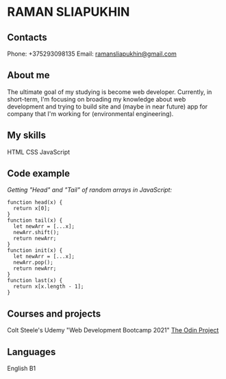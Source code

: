 # RAMAN SLIAPUKHIN

## Contacts

Phone: +375293098135
Email: ramansliapukhin@gmail.com

## About me

The ultimate goal of my studying is become web developer. Currently, in short-term, I'm focusing on broading my knowledge about web development and trying to build site and (maybe in near future) app for company that I'm working for (environmental engineering).

## My skills

HTML
CSS
JavaScript

## Code example

*Getting "Head" and "Tail" of random arrays in JavaScript:*

```
function head(x) {
  return x[0];
}
function tail(x) {
  let newArr = [...x];
  newArr.shift();
  return newArr;
}
function init(x) {
  let newArr = [...x];
  newArr.pop();
  return newArr;
}
function last(x) {
  return x[x.length - 1];
}
```

## Courses and projects

Colt Steele's Udemy "Web Development Bootcamp 2021"
[The Odin Project](https://www.theodinproject.com/home)

## Languages
English B1

